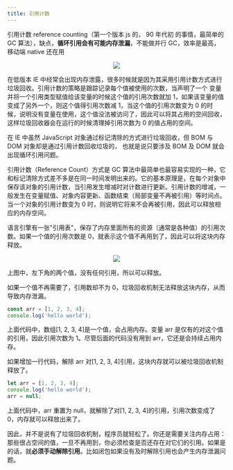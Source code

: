 ```yaml
---
title: 引用计数
---
```


引用计数 reference counting（第一个版本 js 的， 90 年代初 的事情，最简单的 GC 算法），缺点，**循环引用会有可能内存泄漏**，不能做并行 GC，效率是最高，移动端 native 还在用

<div align="center">
    <img src='https://cosmos-x.oss-cn-hangzhou.aliyuncs.com/lAnhj6.jpg'/>
</div>

在低版本 IE 中经常会出现内存泄露，很多时候就是因为其采用引用计数方式进行垃圾回收。引用计数的策略是跟踪记录每个值被使用的次数，当声明了一个 变量并将一个引用类型赋值给该变量的时候这个值的引用次数就加 1，如果该变量的值变成了另外一个，则这个值得引用次数减 1，当这个值的引用次数变为 0 的时 候，说明没有变量在使用，这个值没法被访问了，因此可以将其占用的空间回收，这样垃圾回收器会在运行的时候清理掉引用次数为 0 的值占用的空间。

在 IE 中虽然 JavaScript 对象通过标记清除的方式进行垃圾回收，但 BOM 与 DOM 对象却是通过引用计数回收垃圾的， 也就是说只要涉及 BOM 及 DOM 就会出现循环引用问题。

引用计数（Reference Count）方式是 GC 算法中最简单也最容易实现的一种，它和标记清除方式差不多是在同一时间发明出来的。它的基本原理是，在每个对象中保存该对象的引用计数，当引用发生增减时对计数进行更新。引用计数的增减，一般发生在变量赋值、对象内容更新、函数结束（局部变量不再被引用）等时间点。当一个对象的引用计数变为 0 时，则说明它将来不会再被引用，因此可以释放相应的内存空间。

语言引擎有一张"引用表"，保存了内存里面所有的资源（通常是各种值）的引用次数。如果一个值的引用次数是 0，就表示这个值不再用到了，因此可以将这块内存释放。

<div align="center">
    <img src='https://cosmos-x.oss-cn-hangzhou.aliyuncs.com/jEdPCn.jpg'/>
</div>

上图中，左下角的两个值，没有任何引用，所以可以释放。

如果一个值不再需要了，引用数却不为 0，垃圾回收机制无法释放这块内存，从而导致内存泄漏。

```js
const arr = [1, 2, 3, 4];
console.log('hello world');
```

上面代码中，数组[1, 2, 3, 4]是一个值，会占用内存。变量 arr 是仅有的对这个值的引用，因此引用次数为 1。尽管后面的代码没有用到 arr，它还是会持续占用内存。

如果增加一行代码，解除 arr 对[1, 2, 3, 4]引用，这块内存就可以被垃圾回收机制释放了。

```js
let arr = [1, 2, 3, 4];
console.log('hello world');
arr = null;
```

上面代码中，arr 重置为 null，就解除了对[1, 2, 3, 4]的引用，引用次数变成了 0，内存就可以释放出来了。

因此，并不是说有了垃圾回收机制，程序员就轻松了。你还是需要关注内存占用：那些很占空间的值，一旦不再用到，你必须检查是否还存在对它们的引用。如果是的话，就**必须手动解除引用**。比如闭包如果没有及时解除引用也会产生内存泄漏问题。

